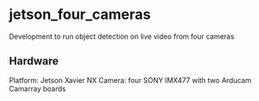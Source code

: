 # jetson_four_cameras
Development to run object detection on live video from four cameras

## Hardware
Platform: Jetson Xavier NX
Camera: four SONY IMX477 with two Arducam Camarray boards
